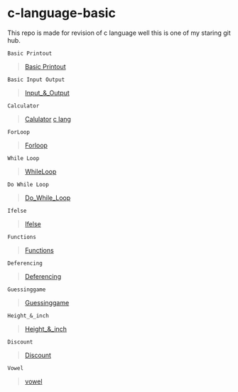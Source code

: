 # c-language-basic
This repo is made for revision of c language
well this is one of my staring git hub.

<!--List of codes-->

```
Basic Printout
```
>[Basic Printout](https://github.com/shreyash00007/c-language-basic/blob/main/Basics%20printout%20.c)
```
Basic Input Output
```
>[Input_&_Output](https://github.com/shreyash00007/c-language-basic/blob/main/Basics%20printout%20.c)
```
Calculator
```
>[Calulator](https://github.com/shreyash00007/c-language-basic/blob/main/Calculator.c)
>[c lang](https://github.com/shreyash00007/c-language-basic/blob/main/Allcalc.c)

```
ForLoop
```
>[Forloop](https://github.com/shreyash00007/c-language-basic/blob/main/Forloops.c)
```
While Loop
```
>[WhileLoop](https://github.com/shreyash00007/c-language-basic/blob/main/WhileLoop.c)
```
Do While Loop
```
>[Do_While_Loop]()
```
Ifelse
```
>[Ifelse](https://github.com/shreyash00007/c-language-basic/blob/main/ifelse.c)
```
Functions
```
>[Functions](https://github.com/shreyash00007/c-language-basic/blob/main/Functions.c)
```
Deferencing
```
>[Deferencing](https://github.com/shreyash00007/c-language-basic/blob/main/deferencing.c)
```
Guessinggame
```
>[Guessinggame](https://github.com/shreyash00007/c-language-basic/blob/main/guessinggame)
```
Height_&_inch
```
>[Height_&_inch](https://github.com/shreyash00007/c-language-basic/blob/main/height-inch.c)
```
Discount
```
>[Discount](https://github.com/shreyash00007/c-language-basic/blob/main/Discount.c)
```
Vowel
```
>[vowel](https://github.com/shreyash00007/c-language-basic/blob/main/vowel.c)
